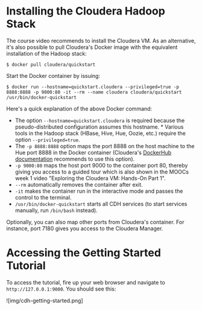 # Installing the Cloudera Hadoop Stack
The course video recommends to install the Cloudera VM. As an alternative, it's also possible to pull Cloudera's Docker image with the equivalent installation of the Hadoop stack:

```shell
$ docker pull cloudera/quickstart
```

Start the Docker container by issuing:

```shell
$ docker run --hostname=quickstart.cloudera --privileged=true -p 8888:8888 -p 9000:80 -it --rm --name cloudera cloudera/quickstart /usr/bin/docker-quickstart
```

Here's a quick explanation of the above Docker command:
* The option `--hostname=quickstart.cloudera` is required because the pseudo-distributed configuration assumes this hostname. * Various tools in the Hadoop stack (HBase, Hive, Hue, Oozie, etc.) require the option `--privileged=true`. 
* The `-p 8888:8888` option maps the port 8888 on the host machine to the Hue port 8888 in the Docker container (Cloudera's [DockerHub documentation](https://hub.docker.com/r/cloudera/quickstart) recommends to use this option). 
* `-p 9000:80` maps the host port 9000 to the container port 80, thereby giving you access to a guided tour which is also shown in the MOOCs week 1 video "Exploring the Cloudera VM: Hands-On Part 1". 
* `--rm` automatically removes the container after exit.
* `-it` makes the container run in the interactive mode and passes the control to the terminal.
* `/usr/bin/docker-quickstart` starts all CDH services (to start services manually, run `/bin/bash` instead).

Optionally, you can also map other ports from Cloudera's container. For instance, port 7180 gives you access to the Cloudera Manager.

# Accessing the Getting Started Tutorial
To access the tutorial, fire up your web browser and navigate to `http://127.0.0.1:9000`. You should see this:

![img/cdh-getting-started.png]




